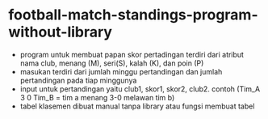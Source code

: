 # football-match-standings-program-without-library
- program untuk membuat papan skor pertadingan terdiri dari atribut nama club, menang (M), seri(S), kalah (K), dan poin (P)
- masukan terdiri dari jumlah minggu pertandingan dan jumlah pertandingan pada tiap minggunya
- input untuk pertandingan yaitu club1, skor1, skor2, club2. contoh (Tim_A 3 0 Tim_B = tim a menang 3-0 melawan tim b)
- tabel klasemen dibuat manual tanpa library atau fungsi membuat tabel
  
